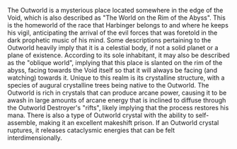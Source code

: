The Outworld is a mysterious place located somewhere in the edge of the Void, which is also described as "The World on the Rim of the Abyss". This is the homeworld of the race that Harbinger belongs to and where he keeps his vigil, anticipating the arrival of the evil forces that was foretold in the dark prophetic music of his mind.
Some descriptions pertaining to the Outworld heavily imply that it is a celestial body, if not a solid planet or a plane of existence. According to its sole inhabitant, it may also be described as the "oblique world", implying that this place is slanted on the rim of the abyss, facing towards the Void itself so that it will always be facing (and watching) towards it.
Unique to this realm is its crystalline structure, with a species of augural crystalline trees being native to the Outworld. The Outworld is rich in crystals that can produce arcane power, causing it to be awash in large amounts of arcane energy that is inclined to diffuse through the Outworld Destroyer's "rifts", likely implying that the process restores his mana. There is also a type of Outworld crystal with the ability to self-assemble, making it an excellent makeshift prison. If an Outworld crystal ruptures, it releases cataclysmic energies that can be felt interdimensionally.
